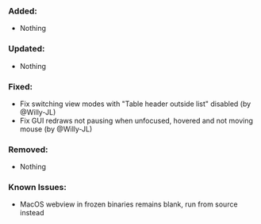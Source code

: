 ### Added:
- Nothing

### Updated:
- Nothing

### Fixed:
- Fix switching view modes with "Table header outside list" disabled (by @Willy-JL)
- Fix GUI redraws not pausing when unfocused, hovered and not moving mouse (by @Willy-JL)

### Removed:
- Nothing

### Known Issues:
- MacOS webview in frozen binaries remains blank, run from source instead
